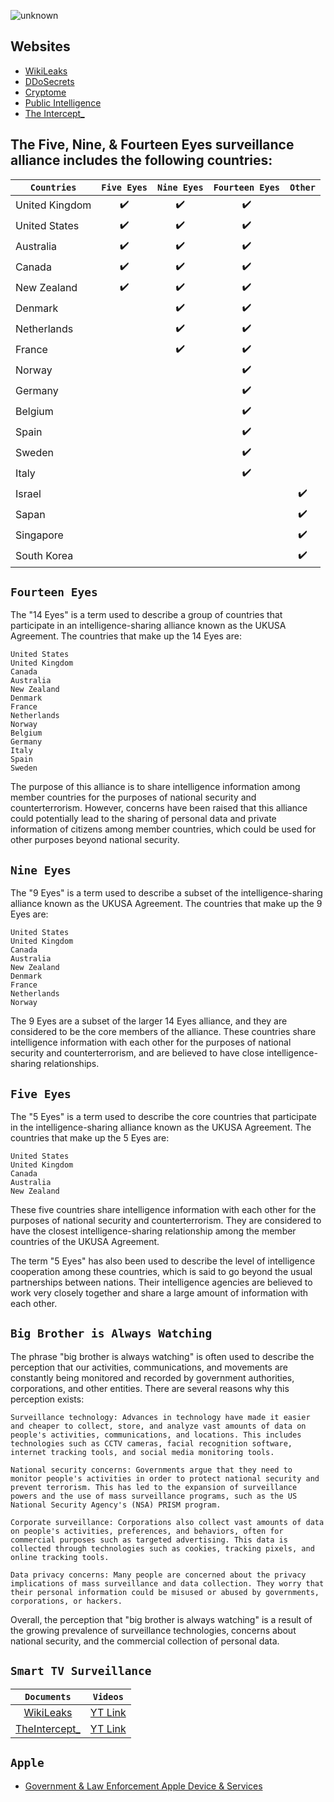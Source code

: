![unknown](https://user-images.githubusercontent.com/53458032/169435725-624e794e-fec9-464a-be9e-d8cc6d28f468.png)

## Websites
- [WikiLeaks](https://wikileaks.org/)
- [DDoSecrets](https://ddosecrets.com/wiki/Distributed_Denial_of_Secrets)
- [Cryptome](https://cryptome.org/)
- [Public Intelligence](https://publicintelligence.net/)
- [The Intercept_](https://theintercept.com/)

## The Five, Nine, & Fourteen Eyes surveillance alliance includes the following countries:

| `Countries` | `Five Eyes` | `Nine Eyes` | `Fourteen Eyes` | `Other` |
|-|:---:|:---:|:---:|:---:|
| United Kingdom | ✔️ | ✔️ | ✔️ |
| United States | ✔️ | ✔️ | ✔️ |
| Australia | ✔️ | ✔️ | ✔️ |
| Canada | ✔️ | ✔️ | ✔️ |
| New Zealand | ✔️ | ✔️ | ✔️ |
| Denmark | | ✔️ | ✔️ |
| Netherlands | | ✔️ | ✔️ |
| France | | ✔️ | ✔️ |
| Norway | | | ✔️ |
| Germany | | | ✔️ |
| Belgium | | | ✔️ |
| Spain | | | ✔️ |
| Sweden | | | ✔️ |
| Italy | | | ✔️ |
| Israel | | | | ✔️ |
| Sapan | | | | ✔️ |
| Singapore | | | | ✔️ |
| South Korea | | | | ✔️ |

## ``Fourteen Eyes``
The "14 Eyes" is a term used to describe a group of countries that participate in an intelligence-sharing alliance known as the UKUSA Agreement. The countries that make up the 14 Eyes are:

    United States
    United Kingdom
    Canada
    Australia
    New Zealand
    Denmark
    France
    Netherlands
    Norway
    Belgium
    Germany
    Italy
    Spain
    Sweden

The purpose of this alliance is to share intelligence information among member countries for the purposes of national security and counterterrorism. However, concerns have been raised that this alliance could potentially lead to the sharing of personal data and private information of citizens among member countries, which could be used for other purposes beyond national security.

## ``Nine Eyes``
The "9 Eyes" is a term used to describe a subset of the intelligence-sharing alliance known as the UKUSA Agreement. The countries that make up the 9 Eyes are:

    United States
    United Kingdom
    Canada
    Australia
    New Zealand
    Denmark
    France
    Netherlands
    Norway

The 9 Eyes are a subset of the larger 14 Eyes alliance, and they are considered to be the core members of the alliance. These countries share intelligence information with each other for the purposes of national security and counterterrorism, and are believed to have close intelligence-sharing relationships.

## ``Five Eyes``
The "5 Eyes" is a term used to describe the core countries that participate in the intelligence-sharing alliance known as the UKUSA Agreement. The countries that make up the 5 Eyes are:

    United States
    United Kingdom
    Canada
    Australia
    New Zealand

These five countries share intelligence information with each other for the purposes of national security and counterterrorism. They are considered to have the closest intelligence-sharing relationship among the member countries of the UKUSA Agreement.

The term "5 Eyes" has also been used to describe the level of intelligence cooperation among these countries, which is said to go beyond the usual partnerships between nations. Their intelligence agencies are believed to work very closely together and share a large amount of information with each other.

## ``Big Brother is Always Watching``
The phrase "big brother is always watching" is often used to describe the perception that our activities, communications, and movements are constantly being monitored and recorded by government authorities, corporations, and other entities. There are several reasons why this perception exists:

    Surveillance technology: Advances in technology have made it easier and cheaper to collect, store, and analyze vast amounts of data on people's activities, communications, and locations. This includes technologies such as CCTV cameras, facial recognition software, internet tracking tools, and social media monitoring tools.

    National security concerns: Governments argue that they need to monitor people's activities in order to protect national security and prevent terrorism. This has led to the expansion of surveillance powers and the use of mass surveillance programs, such as the US National Security Agency's (NSA) PRISM program.

    Corporate surveillance: Corporations also collect vast amounts of data on people's activities, preferences, and behaviors, often for commercial purposes such as targeted advertising. This data is collected through technologies such as cookies, tracking pixels, and online tracking tools.

    Data privacy concerns: Many people are concerned about the privacy implications of mass surveillance and data collection. They worry that their personal information could be misused or abused by governments, corporations, or hackers.

Overall, the perception that "big brother is always watching" is a result of the growing prevalence of surveillance technologies, concerns about national security, and the commercial collection of personal data.

## ``Smart TV Surveillance``
| `Documents` | `Videos` |
|:---:|:---:|
| [WikiLeaks](https://wikileaks.org/ciav7p1/cms/page_12353643.html) | [YT Link](https://youtu.be/ZZCCrKzaGhY) |
| [TheIntercept_](https://theintercept.com/2017/03/07/wikileaks-dump-shows-cia-could-turn-smart-tvs-into-listening-devices/) | [YT Link](https://youtu.be/a42f55YOCSg) |

## ``Apple``
 - [Government & Law Enforcement Apple Device & Services](https://www.apple.com/legal/privacy/law-enforcement-guidelines-us.pdf)
